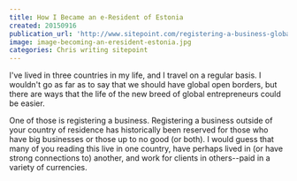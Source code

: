 ```yaml
---
title: How I Became an e-Resident of Estonia
created: 20150916
publication_url: 'http://www.sitepoint.com/registering-a-business-globally-with-estonias-e-residency/'
image: image-becoming-an-eresident-estonia.jpg
categories: Chris writing sitepoint
---
```


I've lived in three countries in my life, and I travel on a regular basis. I wouldn't go as far as to say that we should have global open borders, but there are ways that the life of the new breed of global entrepreneurs could be easier.

One of those is registering a business. Registering a business outside of your country of residence has historically been reserved for those who have big businesses or those up to no good (or both). I would guess that many of you reading this live in one country, have perhaps lived in (or have strong connections to) another, and work for clients in others--paid in a variety of currencies.
